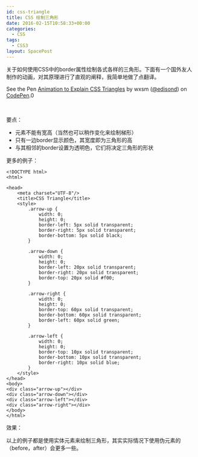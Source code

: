 ```yaml
---
id: css-triangle
title: CSS 绘制三角形
date: 2016-02-15T10:58:33+00:00
categories:
  - CSS
tags:
  - CSS3
layout: SpacePost
---
```




关于如何使用CSS中的border属性绘制各式各样的三角形。下面有一个国外友人制作的动画，对其原理进行了直观的阐释，我简单地做了点翻译。

<p class='codepen'  data-height='387' data-theme-id='0' data-slug-hash='zrbGpx' data-default-tab='result' data-animations='run' data-editable='' data-embed-version='2'>
  See the Pen <a href=’http://codepen.io/edisond/pen/zrbGpx/’>Animation to Explain CSS Triangles</a> by wxsm (<a href=’http://codepen.io/edisond’>@edisond</a>) on <a href=’http://codepen.io’>CodePen</a>.0
</p>

&nbsp;

要点：

  * 元素不能有宽高（当然也可以稍作变化来绘制梯形）
  * 只有一边border显示颜色，其宽度即为三角形的高
  * 与其相邻的border设置为透明色，它们将决定三角形的形状

<!--more-->

更多的例子：

```
<!DOCTYPE html>
<html>

<head>
    <meta charset="UTF-8"/>
    <title>CSS Triangle</title>
    <style>
        .arrow-up {
            width: 0;
            height: 0;
            border-left: 5px solid transparent;
            border-right: 5px solid transparent;
            border-bottom: 5px solid black;
        }

        .arrow-down {
            width: 0;
            height: 0;
            border-left: 20px solid transparent;
            border-right: 20px solid transparent;
            border-top: 20px solid #f00;
        }

        .arrow-right {
            width: 0;
            height: 0;
            border-top: 60px solid transparent;
            border-bottom: 60px solid transparent;
            border-left: 60px solid green;
        }

        .arrow-left {
            width: 0;
            height: 0;
            border-top: 10px solid transparent;
            border-bottom: 10px solid transparent;
            border-right: 10px solid blue;
        }
    </style>
</head>
<body>
<div class="arrow-up"></div>
<div class="arrow-down"></div>
<div class="arrow-left"></div>
<div class="arrow-right"></div>
</body>
</html>
```

效果：



以上的例子都是使用实体元素来绘制三角形，其实实际情况下使用伪元素的（before，after）会更多一些。
